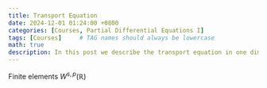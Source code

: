 ```yaml
---
title: Transport Equation
date: 2024-12-01 01:24:00 +0800
categories: [Courses, Partial Differential Equations I]
tags: [Courses]     # TAG names should always be lowercase
math: true
description: In this post we describe the transport equation in one dimention.
---
```

Finite elements $W^{s,p}(\mathbb{R})$

